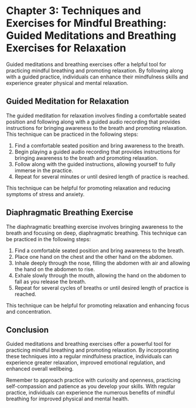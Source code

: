 Chapter 3: Techniques and Exercises for Mindful Breathing: Guided Meditations and Breathing Exercises for Relaxation
====================================================================================================================

Guided meditations and breathing exercises offer a helpful tool for practicing mindful breathing and promoting relaxation. By following along with a guided practice, individuals can enhance their mindfulness skills and experience greater physical and mental relaxation.

Guided Meditation for Relaxation
--------------------------------

The guided meditation for relaxation involves finding a comfortable seated position and following along with a guided audio recording that provides instructions for bringing awareness to the breath and promoting relaxation. This technique can be practiced in the following steps:

1. Find a comfortable seated position and bring awareness to the breath.
2. Begin playing a guided audio recording that provides instructions for bringing awareness to the breath and promoting relaxation.
3. Follow along with the guided instructions, allowing yourself to fully immerse in the practice.
4. Repeat for several minutes or until desired length of practice is reached.

This technique can be helpful for promoting relaxation and reducing symptoms of stress and anxiety.

Diaphragmatic Breathing Exercise
--------------------------------

The diaphragmatic breathing exercise involves bringing awareness to the breath and focusing on deep, diaphragmatic breathing. This technique can be practiced in the following steps:

1. Find a comfortable seated position and bring awareness to the breath.
2. Place one hand on the chest and the other hand on the abdomen.
3. Inhale deeply through the nose, filling the abdomen with air and allowing the hand on the abdomen to rise.
4. Exhale slowly through the mouth, allowing the hand on the abdomen to fall as you release the breath.
5. Repeat for several cycles of breaths or until desired length of practice is reached.

This technique can be helpful for promoting relaxation and enhancing focus and concentration.

Conclusion
----------

Guided meditations and breathing exercises offer a powerful tool for practicing mindful breathing and promoting relaxation. By incorporating these techniques into a regular mindfulness practice, individuals can experience greater relaxation, improved emotional regulation, and enhanced overall wellbeing.

Remember to approach practice with curiosity and openness, practicing self-compassion and patience as you develop your skills. With regular practice, individuals can experience the numerous benefits of mindful breathing for improved physical and mental health.
